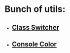 # Bunch of utils:

* ## [Class Switcher](class-switcher/README.md)
* ## [Console Color](console-color/README.md)
